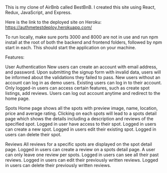 This is my clone of AirBnb called BestBnB. I created this site using React, Redux, JavaScript, and Express.

Here is the link to the deployed site on Heroku: https://authmetestdeploy.herokuapp.com/

To run locally, make sure ports 3000 and 8000 are not in use and run npm install at the root of both the backend and frontend folders,
followed by npm start in each. This should start the application on your machine.

Features:

User Authentication
New users can create an account with email address, and password. Upon submitting the signup form with invalid data, users will be informed about the validations they failed to pass.
New users without an account can log in as demo users.
Existing users can log in to their account.
Only logged-in users can access certain features, such as create spot listings, add reviews.
Users can log out account anytime and redirect to the home page.

Spots
Home page shows all the spots with preview image, name, location, price and average rating.
Clicking on each spots will lead to a spots detail page which shows the details including a description and reviews of the specified spot.
Logged in user have access to their spot.
Logged in users can create a new spot.
Logged in users edit their existing spot.
Logged in users can delete their spot.


Reviews
All reviews for a specific spots are displayed on the spot detail page.
Logged in users can create a review on a spots detail page.
A user can only leave one review per spots.
Logged in users can see all their past reviews.
Logged in users can edit their previously written reviews.
Logged in users can delete their previously written reviews.
